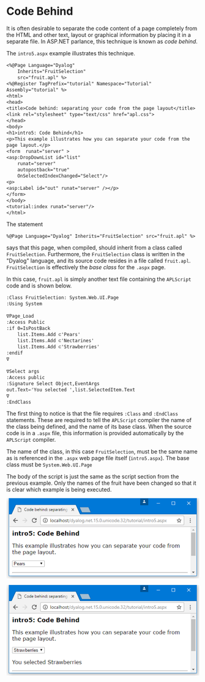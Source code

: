 <h1 class="heading"><span class="name">Code Behind</span></h1>

It is often desirable to separate the code content of a page completely from the HTML and other text, layout or graphical information by placing it in a separate file. In ASP.NET parlance, this technique is known as *code behind*.

The `intro5.aspx` example illustrates this technique.
```
<%@Page Language="Dyalog"
	Inherits="FruitSelection"
	src="fruit.apl" %>
<%@Register TagPrefix="tutorial" Namespace="Tutorial" Assembly="tutorial" %>
<html>
<head>
<title>Code behind: separating your code from the page layout</title>
<link rel="stylesheet" type="text/css" href="apl.css">
</head>
<body>
<h1>intro5: Code Behind</h1>
<p>This example illustrates how you can separate your code from the page layout.</p>
<form  runat="server" >
<asp:DropDownList id="list"
	runat="server"
	autopostback="true"
	OnSelectedIndexChanged="Select"/>
<p>
<asp:Label id="out" runat="server" /></p>
</form>
</body>
<tutorial:index runat="server"/>
</html>
```

The statement
```
%@Page Language="Dyalog" Inherits="FruitSelection" src="fruit.apl" %>
```
says that this page, when compiled, should inherit from a class called `FruitSelection`. Furthermore, the `FruitSelection` class is written in the "Dyalog" language, and its source code resides in a file called `fruit.apl`. `FruitSelection` is effectively the *base class* for the `.aspx` page.

In this case, `fruit.apl` is simply another text file containing the `APLScript` code and is shown below.

```apl
:Class FruitSelection: System.Web.UI.Page
:Using System
 
∇Page_Load
:Access Public
:if 0=IsPostBack
    list.Items.Add ⊂'Pears'
    list.Items.Add ⊂'Nectarines'
    list.Items.Add ⊂'Strawberries'
:endif
∇
 
∇Select args
:Access public
:Signature Select Object,EventArgs
out.Text←'You selected ',list.SelectedItem.Text
∇
:EndClass
```

The first thing to notice is that the file requires `:Class` and `:EndClass` statements. These are required to tell the `APLScript` compiler the name of the class being defined, and the name of its base class. When the source code is in a `.aspx` file, this information is provided automatically by the `APLScript` compiler.

The name of the class, in this case `FruitSelection`, must be the same name as is referenced in the `.aspx` web page file itself (`intro5.aspx`). The base class must be `System.Web.UI.Page`

The body of the script is just the same as the script section from the previous example. Only the names of the fruit have been changed so that it is clear which example is being executed.

![](../img/intro5-1.png)

![](../img/intro5-2.png)
